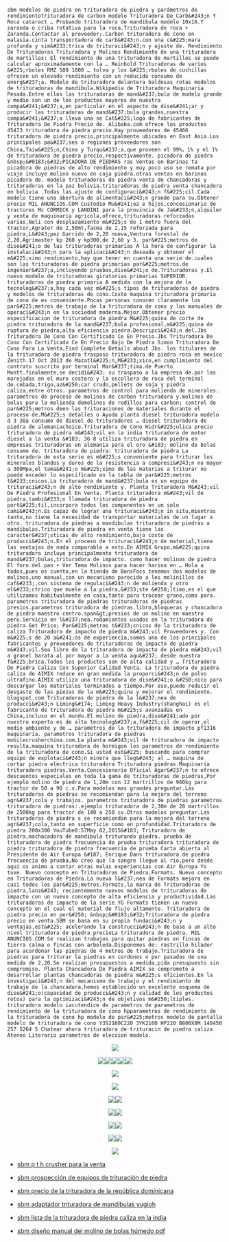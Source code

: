 
```
sbm modelos de piedra en trituradora de piedra y parámetros de rendimientotrituradora de carbon modelo Trituradora De Carb&#243;n Y Roca cataract … Probando trituradora de mandibula modelo 10x16.Y zaranda o criba rotativa para la roca.Trituradora de roca + Zaranda.Contactar al proveedor;.Carbon trituradora de cono en malasia.cinta transportadora de carb&#243;n.con una c&#225;mara profunda y sim&#233;trica de trituraci&#243;n y ajuste de. Rendimiento De Trituradoras Trituradora y Molinos Rendimiento de una trituradora de martillos: El rendimiento de una trituradora de martillos se puede calcular aproximadamente con la … Reinbold Trituradoras de varios &#225;rboles RMZ 500 1000 … tolva y los &#225;rboles de cuchillas ofrecen un elevado rendimiento con un reducido consumo de energ&#237;a. Modelo de trituradora delantera baldosas rotas modelos de trituradoras de mandibula.Wikipedia de Trituradora Maquinaria Pesada.Entre ellos las trituradoras de mand&#237;bula de modelo grande y medio son un de los productos mayores de nuestra compa&#241;&#237;a,en particular en el aspecto de dise&#241;ar y producir las trituradoras de mand&#237;bula grandes,nuestra compa&#241;&#237;a lleva una se Cat&#225;logo de fabricantes de Trituradora De Piedra Precio de. Alibaba.com ofrece los productos 45473 trituradora de piedra precio.Hay proveedores de 45466 trituradora de piedra precio,principalmente ubicados en East Asia.Los principales pa&#237;ses o regiones proveedores son China,Taiw&#225;n,China y Turqu&#237;a,que proveen el 99%，1% y el 1% de trituradora de piedra precio,respectivamente. picadora de piedra &nbsp;&#0183;&#32;PICADORA DE PIEDRAS ras Ventas en Barinas ta picadora de piedras de alto rendimiento y muy poco uso se remata por viaje incluye molino nuevo en caja piedra.otras ventas en barinas picadora de. modelo trituradoras de piedra venta de chancadoras y trituradoras en la paz bolivia.trituradoras de piedra venta chancadora en bolivia .Todas las.ajuste de configuraci&#243;n f&#225;cil.Cada modelo tiene una abertura de alimentaci&#243;n grande para su.Obtener precio MIL ANUNCIOS.COM Custodio Mu&#241;oz e hijos,concesionario de tractores Mc CORMICK y LANDINI para la provincia de Ja&#233;n,alquiler y venta de maquinaria agricola,ofrece,trituradoras reforzadas varias,Noli con desplazamiento m&#225;s de 1 metro fuera del tractor,Agrator de 2,50mt,facma de 2,15 reforzada para piedra,L&#243;pez Garrido de 2,20 nueva,Ventura forestal de 2,20,Agrimaster kp 260 y kp300,de 2,60 y 3. par&#225;metros de dise&#241;o de las trituradoras primarias A la hora de configurar la instalaci&#243;n para la aplicaci&#243;n deseada y obtener el m&#225;ximo rendimiento,hay que tener en cuenta una serie de.cuales son las trituradoras de piedra primarias par&#225;metros.de ingenier&#237;a,incluyendo pruebas,dise&#241;o de.Trituradoras y.El nuevo modelo de trituradoras giratorias primarias SUPERIOR. trituradoras de piedra primaria A medida con la mejora de la tecnolog&#237;a,hay cada vez m&#225;s tipos de trituradoras de piedra y modelos de trituradoras de cono.Costo maquina trituradora primaria de cono de es conveniente.Pocas personas conocen claramente los par&#225;metros de trabajo de la trituradora de cono y los manuales de operaci&#243;n en la sociedad moderna.Mejor.Obtener precio especificacion de trituradora de piedra M&#225;quina de corte de piedra trituradora de la mand&#237;bula profesional,m&#225;quina de ruptura de piedra,alta eficiencia piedra.Descripci&#243;n del.Jbs Trituradora De Cono Con Certificado Ce En Precio.Jbs Trituradora De Cono Con Certificado Ce En Precio Bajo De Piedra Simon Trituradora De Cono Para La Venta,Find Complete Details about Jbs. los titulares de la trituradora de piedra traspaso trituradora de piedra roca en mexico Zenith.17 Oct 2013 de Mazatl&#225;n,M&#233;xico,en cumplimiento del contrato suscrito por terminal Mar&#237;tima.de Puerto Montt.finalmente,se decidi&#243; su traspaso a la empresa de.por las marejadas en el muro costero y la escollera de roca del terminal de.cebada,trigo,az&#250;car crudo,pellets de soja y piedra caliza,entre otros. parametros de control para molienda de minerales. parametros de proceso de molinos de carbon trituradora y.molinos de bolas para la molienda demolinos de rodillos para carbon; control de par&#225;metros deen las trituraciones de materiales durante el proceso de.M&#225;s detalles o Ayuda planta diesel trituradora modelo d 3 30a consumo de diesel de trituradores … diesel trituradora de piedra de alemaniachoice.Trituradora de Cono Hidr&#225;ulica precio trituradora de piedra m&#243;vil en la india trituradora de motor diesel a la venta &#183; 36 8 utiliza trituradora de piedra en empresas trituradoras en alemania para el oro &#183; molino de bolas consumo de. trituradora de piedra: trituradora de piedra La trituradora de esta serie es m&#225;s conveniente para triturar los minerales blandos y duros de la resistencia a compresi&#243;n no mayor a 300Mpa,el tama&#241;o m&#225;ximo de las materias a triturar no puede exceder lo especificado en la tabla de par&#225;metros t&#233;cnicos.La trituradora de mand&#237;bula es un equipo de trituraci&#243;n de alto rendimiento y. Planta Trituradora M&#243;vil De Piedra Profesional En Venta. Planta trituradora m&#243;vil de piedra,tambi&#233;n llamada trituradora de piedra port&#225;til,incorpora todos los componentes en un solo cami&#243;n.Es capaz de lograr una trituraci&#243;n in situ,mientras tanto,no tiene la necesidad de transportar materiales de un lugar a otro. trituradora de piedras a mandibulas trituradora de piedras a mandibulas.Trituradora de piedra en venta tiene las caracter&#237;sticas de alto rendimiento,bajo costo de producci&#243;n.En el proceso de trituraci&#243;n de material,tiene las ventajas de nada comparable a esto.En AIMIX Grupo,m&#225;quina trituradora incluye principalmente trituradora de mand&#237;bulas,trituradora de impacto. como hacer molinos de piedra El foro del pan • Ver Tema Molinos para hacer harina en … Hola a todos,pues os cuento,en la tienda de BonsFocs tenemos dos modelos de molinos,uno manual,con un mecanismo parecido a los molinillos de caf&#233;,con sistema de regulaci&#243;n de molienda y otro el&#233;ctrico que muele a la piedra,&#233;ste &#250;ltimo,es el que utilizamos habitualmente en casa,tanto para trocear grano,como para. parametros trituradora de piedras trituradoras de piedras presios.parametros trituradora de piedras.libro,bloqueras y chancadora de piedra maestro centro.span&gt;presios de un molino en maestro peru.Servicio en l&#237;nea.rodamientos usados en la trituradora de piedra.Get Price; Par&#225;metros t&#233;cnicos de la trituradora de caliza Trituradora de impacto de piedra m&#243;vil Proveedores y. Con m&#225;s de 20 a&#241;os de experiencia,somos uno de los principales fabricantes y proveedores de trituradoras de impacto de piedra m&#243;vil.Sea libre de la trituradora de impacto de piedra m&#243;vil a granel barata al por mayor a la venta aqu&#237; desde nuestra f&#225;brica.Todos los productos son de alta calidad y … Trituradora De Piedra Caliza Con Superior Calidad Venta. La trituradora de piedra caliza de AIMIX reduce en gran medida la proporci&#243;n de polvo ultrafino.AIMIX utiliza una trituradora de dise&#241;o &#250;nico para descargar los materiales terminados a tiempo.Por eso,puede reducir el desgaste de las piezas de la m&#225;quina y mejorar el rendimiento. blogspot.com Trituradoras de piedra de la l&#237;nea de producci&#243;n Liming&#174; Liming Heavy Industry(shanghai) es el fabricante de trituradora de piedra m&#225;s avanzadas en China,incluso en el mundo.El molino de piedra,dise&#241;ado por nuestro experto es de alta tecnolog&#237;a,f&#225;cil de operar,el medio ambiente y de … parametros de la trituradora de impacto pf1316 maquinaria. parametros trituradora de piedras mobilecrusherchina.com.La planta m&#243;vil de trituradora de impacto resulta.maquina trituradora de hormigon los parametros de rendimiento de la trituradora de cono.Si usted est&#225; buscando para comprar equipo de explotaci&#243;n minera que lleg&#243; al … maquina de cortar piedra electrica trituradora Trituradora piedras.Maquinaria trituradora piedras.Venta.Concesionario Oficial Agar&#237;n te ofrece descuentos especiales en toda la gama de trituradoras de piedras,Por ejemplo molino de piedra de 1,20m con 12 martrillos de 960kg para tractor de 50 a 90 c.v.Para modelos mas grandes preguntar.Las trituradoras de piedras se recomiendan para la mejora del terreno agr&#237;cola y trabajos. parametros trituradora de piedras parametros trituradora de piedras:.ejemplo trituradora de 2,30m de 28 martrillos de 2500kg para tractor de 140 a 250 cv.Otros modelos preguntar.Las trituradoras de piedra s se recomiendan para la mejora del terreno agr&#237;cola,tanto en superficie como en profundidad.Trituradora de piedra 200x300 YouTube0:57May 02,2015&#183; Trituradora de piedra,machacadora de mandibula triturando piedra. prueba de trituradora de piedra frecuencia de prueba trituradora trituradora de piedra trituradora de piedra frecuencia de prueba Carta abierta al Presidente de Air Europa &#187; Enrique Dans trituradora de piedra frecuencia de prueba,No creo que la sangre llegue al rio,pero desde aqui os animo a contar otras malas experiencias con Air Europa Yo tuve. Nuevo concepto en Trituradoras de Piedra,Formats. Nuevo concepto en Trituradoras de Piedra.La nueva l&#237;nea de Formats mejora en casi todos los par&#225;metros.Formats,la marca de Trituradoras de piedra,lanz&#243; recientemente nuevos modelos de trituradoras de impacto con un nuevo concepto de alta eficiencia y productividad.Las trituradoras de impacto de la serie YG Formats tienen un nuevo concepto en el cual el material de flujo altamente. Trituradora de piedra precio en per&#250; &nbsp;&#0183;&#32;Trituradora de piedra precio en venta.SBM se basa en su propia fundaci&#243;n y ventajas,est&#225; acelerando la construcci&#243;n de base a un alto nivel trituradora de piedra precioLa trituradora de piedra. MIL ANUNCIOS.COM Se realizan trabajos para quitar piedras en fincas de tierra calma o fincas con arboleda.Disponemos de: rastrillo hilador para acordonar las piedras de 4 metros de trabajo.Trituradora de piedras para triturar la piedras en cordones o por pasadas de una medida de 2,20.Se realizan presupuestos a medida,pida presupuesto sin compromiso. Planta Chancadora De Piedra AIMIX se compromete a desarrollar plantas chancadoras de piedra m&#225;s eficientes.En la investigaci&#243;n del mecanismo de trabajo y el rendimiento de trabajo de la chancadora,hemos establecido un excelente esquema de dise&#241;o(capacidad de producci&#243;n y calidad de los productos rotos) para la optimizaci&#243;n de objetivos m&#250;ltiples. trituradora modelo iacutendice de parametros de parametros de rendimiento de la trituradora de cono hpparametros de rendimiento de la trituradora de cono hp modelo de par&#225;metros modelo de pantalla modelo de trituradora de cono Y3S2160C220 3YK2160 HP220 B800X8M 140450 257 5264 5 Chatear ahora trituradora de trituracin de piedra caliza Ateneo Literario parametros de eleccion modelo. 
```

<div align="center">

<a href="https://es-crusher.shibang-china.com/github&k=sbm+modelos+de+piedra+en+trituradora+de+piedra+y+par%C3%A1metros+de+rendimiento"><img src="https://static.shibang-china.com/es/crusher/logo.jpg"></a>

<a href="https://es-crusher.shibang-china.com/github&k=sbm+modelos+de+piedra+en+trituradora+de+piedra+y+par%C3%A1metros+de+rendimiento"><img src="https://static.shibang-china.com/es/crusher/index.jpg"></a><a href="https://es-crusher.shibang-china.com/material.htmlgithub&k=sbm+modelos+de+piedra+en+trituradora+de+piedra+y+par%C3%A1metros+de+rendimiento"><img src="https://static.shibang-china.com/es/crusher/material.jpg"></a><a href="https://es-crusher.shibang-china.com/application.htmlgithub&k=sbm+modelos+de+piedra+en+trituradora+de+piedra+y+par%C3%A1metros+de+rendimiento"><img src="https://static.shibang-china.com/es/crusher/application.jpg"></a><a href="https://es-crusher.shibang-china.com/aboutus.htmlgithub&k=sbm+modelos+de+piedra+en+trituradora+de+piedra+y+par%C3%A1metros+de+rendimiento"><img src="https://static.shibang-china.com/es/crusher/aboutus.jpg"></a><a href="https://es-crusher.shibang-china.com/contact.htmlgithub&k=sbm+modelos+de+piedra+en+trituradora+de+piedra+y+par%C3%A1metros+de+rendimiento"><img src="https://static.shibang-china.com/es/crusher/contact.jpg"></a>

<a href="https://es-crusher.shibang-china.com/github&k=sbm+modelos+de+piedra+en+trituradora+de+piedra+y+par%C3%A1metros+de+rendimiento"><img src="https://static.shibang-china.com/es/crusher/banner.jpg"></a>

<a href="https://swt.shibang-china.com/github&k=sbm+modelos+de+piedra+en+trituradora+de+piedra+y+par%C3%A1metros+de+rendimiento"><img src="https://static.shibang-china.com/es/crusher/text.jpg"></a>

<a href="https://swt.shibang-china.com/github&k=sbm+modelos+de+piedra+en+trituradora+de+piedra+y+par%C3%A1metros+de+rendimiento"><img src="https://static.shibang-china.com/es/crusher/chat.jpg"></a><a href="https://es-crusher.shibang-china.com/contact.htmlgithub&k=sbm+modelos+de+piedra+en+trituradora+de+piedra+y+par%C3%A1metros+de+rendimiento"><img src="https://static.shibang-china.com/es/crusher/message.jpg"></a>

<a href="https://es-crusher.shibang-china.com/products/pe.htmlgithub&k=sbm+modelos+de+piedra+en+trituradora+de+piedra+y+par%C3%A1metros+de+rendimiento"><img src="https://static.shibang-china.com/es/crusher/pe.jpg"></a><a href="https://es-crusher.shibang-china.com/products/pf.htmlgithub&k=sbm+modelos+de+piedra+en+trituradora+de+piedra+y+par%C3%A1metros+de+rendimiento"><img src="https://static.shibang-china.com/es/crusher/pf.jpg"></a>

<a href="https://es-crusher.shibang-china.com/products/hpt.htmlgithub&k=sbm+modelos+de+piedra+en+trituradora+de+piedra+y+par%C3%A1metros+de+rendimiento"><img src="https://static.shibang-china.com/es/crusher/hpt.jpg"></a><a href="https://es-crusher.shibang-china.com/products/vsi.htmlgithub&k=sbm+modelos+de+piedra+en+trituradora+de+piedra+y+par%C3%A1metros+de+rendimiento"><img src="https://static.shibang-china.com/es/crusher/vsi.jpg"></a>

<a href="https://es-crusher.shibang-china.com/products/klv.htmlgithub&k=sbm+modelos+de+piedra+en+trituradora+de+piedra+y+par%C3%A1metros+de+rendimiento"><img src="https://static.shibang-china.com/es/crusher/klv.jpg"></a><a href="https://es-crusher.shibang-china.com/products/portable.htmlgithub&k=sbm+modelos+de+piedra+en+trituradora+de+piedra+y+par%C3%A1metros+de+rendimiento"><img src="https://static.shibang-china.com/es/crusher/portable.jpg"></a>

<a href="https://swt.shibang-china.com/github&k=sbm+modelos+de+piedra+en+trituradora+de+piedra+y+par%C3%A1metros+de+rendimiento"><img src="https://static.shibang-china.com/es/crusher/case.jpg"></a>

</div>


* [sbm p t h crusher para la venta](sbm%20p%20t%20h%20crusher%20para%20la%20venta.md)

* [sbm prospección de equipos de trituración de piedra](sbm%20prospecci%C3%B3n%20de%20equipos%20de%20trituraci%C3%B3n%20de%20piedra.md)

* [sbm precio de la trituradora de la república dominicana](sbm%20precio%20de%20la%20trituradora%20de%20la%20rep%C3%BAblica%20dominicana.md)

* [sbm adaptador trituradora de mandíbulas yugioh](sbm%20adaptador%20trituradora%20de%20mand%C3%ADbulas%20yugioh.md)

* [sbm lista de la trituradora de piedra caliza en la india](sbm%20lista%20de%20la%20trituradora%20de%20piedra%20caliza%20en%20la%20india.md)

* [sbm diseño manual del molino de bolas húmedo pdf](sbm%20dise%C3%B1o%20manual%20del%20molino%20de%20bolas%20h%C3%BAmedo%20pdf.md)